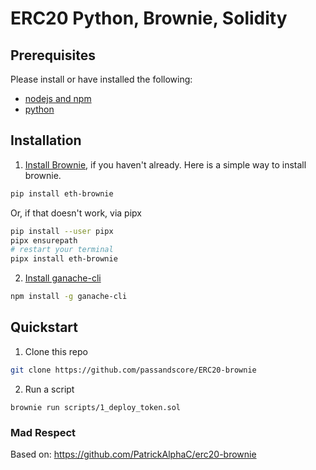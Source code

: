 # ERC20 Python, Brownie, Solidity

## Prerequisites

Please install or have installed the following:

- [nodejs and npm](https://nodejs.org/en/download/)
- [python](https://www.python.org/downloads/)
## Installation

1. [Install Brownie](https://eth-brownie.readthedocs.io/en/stable/install.html), if you haven't already. Here is a simple way to install brownie.

```bash
pip install eth-brownie
```
Or, if that doesn't work, via pipx
```bash
pip install --user pipx
pipx ensurepath
# restart your terminal
pipx install eth-brownie
```

2. [Install ganache-cli](https://www.npmjs.com/package/ganache-cli)

```bash
npm install -g ganache-cli
```

## Quickstart


1. Clone this repo

```bash
git clone https://github.com/passandscore/ERC20-brownie
```

2. Run a script

```
brownie run scripts/1_deploy_token.sol
```

### Mad Respect
Based on: https://github.com/PatrickAlphaC/erc20-brownie

